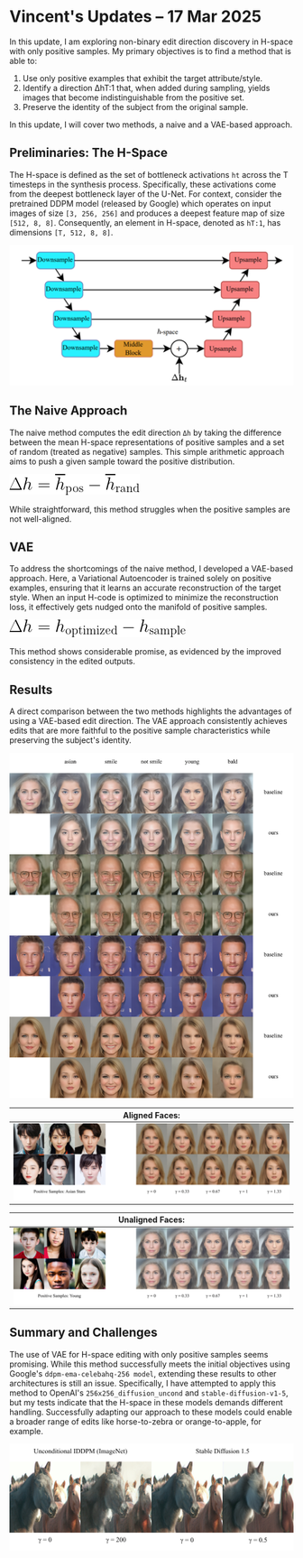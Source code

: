 #  Vincent's Updates – 17 Mar 2025 

In this update, I am exploring non-binary edit direction discovery in H-space with only positive samples. My primary objectives is to find a method that is able to:
1. Use only positive examples that exhibit the target attribute/style.
2. Identify a direction ΔhT:1 that, when added during sampling, yields images that become indistinguishable from the positive set.
3. Preserve the identity of the subject from the original sample.

In this update, I will cover two methods, a naive and a VAE-based approach.

## Preliminaries: The H-Space
The H-space is defined as the set of bottleneck activations `ht` across the T timesteps in the synthesis process. Specifically, these activations come from the deepest bottleneck layer of the U-Net. For context, consider the pretrained DDPM model (released by Google) which operates on input images of size `[3, 256, 256]` and produces a deepest feature map of size `[512, 8, 8]`. Consequently, an element in H-space, denoted as `hT:1`, has dimensions `[T, 512, 8, 8]`.

![h_space](/ra/updates_25_03_17/h_space.png)

## The Naive Approach
The naive method computes the edit direction `Δh` by taking the difference between the mean H-space representations of positive samples and a set of random (treated as negative) samples. This simple arithmetic approach aims to push a given sample toward the positive distribution.

![baseline_eq](/ra/updates_25_03_17/baseline_eq.png)

While straightforward, this method struggles when the positive samples are not well-aligned.

## VAE
To address the shortcomings of the naive method, I developed a VAE-based approach. Here, a Variational Autoencoder is trained solely on positive examples, ensuring that it learns an accurate reconstruction of the target style. When an input H-code is optimized to minimize the reconstruction loss, it effectively gets nudged onto the manifold of positive samples.

![vae_eq](/ra/updates_25_03_17/vae_eq.png)

This method shows considerable promise, as evidenced by the improved consistency in the edited outputs.

## Results

A direct comparison between the two methods highlights the advantages of using a VAE-based edit direction. The VAE approach consistently achieves edits that are more faithful to the positive sample characteristics while preserving the subject's identity.

![comparison_grid](/ra/updates_25_03_17/comparison_grid.png)

| Aligned Faces: |
|---|
| ![aligned_faces](/ra/updates_25_03_17/aligned_faces.png) |

| Unaligned Faces: |
|---|
| ![unaligned_faces](/ra/updates_25_03_17/unaligned_faces.png) |

## Summary and Challenges
The use of VAE for H-space editing with only positive samples seems promising. While this method successfully meets the initial objectives using Google's `ddpm-ema-celebahq-256 model`, extending these results to other architectures is still an issue. Specifically, I have attempted to apply this method to OpenAI's `256x256_diffusion_uncond` and `stable-diffusion-v1-5`, but my tests indicate that the H-space in these models demands different handling. Successfully adapting our approach to these models could enable a broader range of edits like horse-to-zebra or orange-to-apple, for example.

![horse2zebra](/ra/updates_25_03_17/horse2zebra.png)